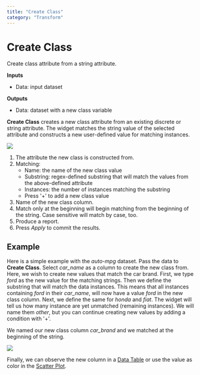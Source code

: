 ```yaml
---
title: "Create Class"
category: "Transform"
---
```

Create Class
============

Create class attribute from a string attribute.

**Inputs**

- Data: input dataset

**Outputs**

- Data: dataset with a new class variable

**Create Class** creates a new class attribute from an existing discrete or string attribute. The widget matches the string value of the selected attribute and constructs a new user-defined value for matching instances.

![](../images/CreateClass-stamped.png)

1. The attribute the new class is constructed from.
2. Matching:
   - Name: the name of the new class value
   - Substring: regex-defined substring that will match the values from the above-defined attribute
   - Instances: the number of instances matching the substring
   - Press '+' to add a new class value
3. Name of the new class column.
4. Match only at the beginning will begin matching from the beginning of the string. Case sensitive will match by case, too.
5. Produce a report.
6. Press *Apply* to commit the results.

Example
-------

Here is a simple example with the *auto-mpg* dataset. Pass the data to **Create Class**. Select *car_name* as a column to create the new class from. Here, we wish to create new values that match the car brand. First, we type *ford* as the new value for the matching strings. Then we define the substring that will match the data instances. This means that all instances containing *ford* in their *car_name*, will now have a value *ford* in the new class column. Next, we define the same for *honda* and *fiat*. The widget will tell us how many instance are yet unmatched (remaining instances). We will name them *other*, but you can continue creating new values by adding a condition with '+'.

We named our new class column *car_brand* and we matched at the beginning of the string.

![](../images/CreateClass-example.png)

Finally, we can observe the new column in a [Data Table](../data/datatable.md) or use the value as color in the [Scatter Plot](../../visualize/scatterplot/).
